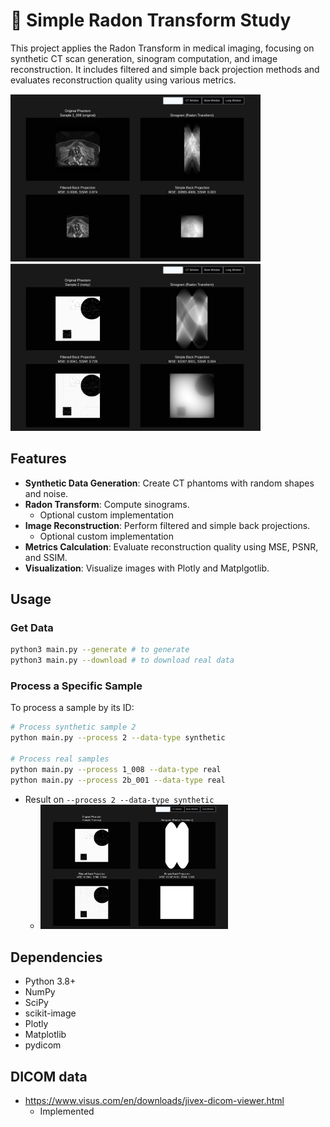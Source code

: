 # 🧬 Simple Radon Transform Study

This project applies the Radon Transform in medical imaging, focusing on synthetic CT scan generation, sinogram computation, and image reconstruction. It includes filtered and simple back projection methods and evaluates reconstruction quality using various metrics.

<img src="./resources/real_data.png" width=400> <img src="resources/synthetic_data.png" width=400>

## Features

- **Synthetic Data Generation**: Create CT phantoms with random shapes and noise.
- **Radon Transform**: Compute sinograms.
    - Optional custom implementation
- **Image Reconstruction**: Perform filtered and simple back projections.
    - Optional custom implementation
- **Metrics Calculation**: Evaluate reconstruction quality using MSE, PSNR, and SSIM.
- **Visualization**: Visualize images with Plotly and Matplgotlib.

## Usage

### Get Data

```bash
python3 main.py --generate # to generate
python3 main.py --download # to download real data
```

### Process a Specific Sample

To process a sample by its ID:

```bash
# Process synthetic sample 2
python main.py --process 2 --data-type synthetic

# Process real samples
python main.py --process 1_008 --data-type real
python main.py --process 2b_001 --data-type real
```

- Result on ``--process 2 --data-type synthetic``
    - <img src="./resources/experiment.png" width=300>

## Dependencies

- Python 3.8+
- NumPy
- SciPy
- scikit-image
- Plotly
- Matplotlib
- pydicom

## DICOM data

- https://www.visus.com/en/downloads/jivex-dicom-viewer.html
    - Implemented